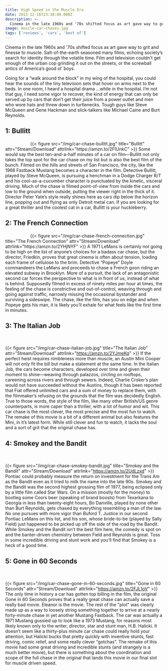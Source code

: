 ```yaml
---
title: High Speed in the Muscle Era
date: 2013-12-16T23:38:00.000Z
description: >-
  Cinema in the late 1960s and '70s shifted focus as art gave way to grit, echoing society’s search for identity through the volatile time.
image: muscle-car-chases.jpg
tags: ['reviews', 'cars', 'best of']
---
```


Cinema in the late 1960s and '70s shifted focus as art gave way to grit and finesse to muscle. Salt-of-the-earth seasoned many films, echoing society’s search for identity through the volatile time. Film and television couldn't get enough of the urban cop grinding it out on the streets, or the screwball antics of America’s good ol’ boys.

Going for a “walk around the block” in my wing of the hospital, you could hear the sounds of the tiny television sets that hover on arms next to the beds. In one room, I heard a hospital drama ...while in the hospital. I’m not that guy, I need some vigor to recover, the kind of energy that can only be served up by cars that don’t get their juice from a power outlet and men who wore hats and threw down in turtlenecks. Tough guys like Steve McQueen and Gene Hackman and slick-talkers like Michael Caine and Burt Reynolds.

## 1: Bullitt
<svg width="16px" height="16px" class="db">
  <use xlink:href="#iconmonstr-star-3"></use>
</svg>
<svg width="16px" height="16px" class="db">
  <use xlink:href="#iconmonstr-star-3"></use>
</svg>
<svg width="16px" height="16px" class="db">
  <use xlink:href="#iconmonstr-star-3"></use>
</svg>
<svg width="16px" height="16px" class="db">
  <use xlink:href="#iconmonstr-star-5"></use>
</svg>
{{< figure src="/img/car-chase-bullitt.jpg" title="Bullitt" attr="Stream/Download" attrlink="https://amzn.to/2FIUnkC" >}}
Some would say the best ten-and-a-half minutes of a car on film—Bullitt not only takes the top spot for the car chase on my list but is also the best film of the bunch. Filmed on the hills and streets of San Francisco, the city, like the 1968 Fastback Mustang becomes a character in the film. Detective Bullitt, played by Steve McQueen, is pursuing a henchman in a Dodge Charger R/T and his cool-as-a-cucumber character is punctuated by the kinetic, visceral driving. Much of the chase is filmed point-of-view from inside the cars and low to the ground when outside, putting the viewer right in the thick of it. Director Peter Yate’s style really shines here as cars dip below the horizon line, popping out and flying as only Detroit metal can. If you are looking for a great thriller and the coolest cat in a car, Bullitt is your huckleberry.

## 2: The French Connection
<svg width="16px" height="16px" class="db">
  <use xlink:href="#iconmonstr-star-3"></use>
</svg>
<svg width="16px" height="16px" class="db">
  <use xlink:href="#iconmonstr-star-3"></use>
</svg>
<svg width="16px" height="16px" class="db">
  <use xlink:href="#iconmonstr-star-3"></use>
</svg>
<svg width="16px" height="16px" class="db">
  <use xlink:href="#iconmonstr-star-5"></use>
</svg>
{{< figure src="/img/car-chase-french-connection.jpg" title="The French Connection" attr="Stream/Download" attrlink="https://amzn.to/2YHjNYF" >}}
A 1971 LeMans is certainly not going to be high on the list of anyone’s choices for a badass car chase, but the director, Friedkin, proves that great cinema is often about tension, loading each frame of cellulose to the brim. Detective “Popeye” Doyle commandeers the LeMans and proceeds to chase a French goon riding an elevated subway in Brooklyn. More of a pursuit, the lack of an antagonistic second car forces the perspective to what is in front of us, instead of what is behind. Supposedly filmed in excess of ninety miles per hour at times, the feeling of the chase is constrictive and out-of-control, weaving through and going against traffic, narrowly missing the occasional bystander and surviving a sideswipe. The chase, like the film, has you on edge and when Popeye gets his man, it is likely you’ll exhale for what feels like the first time in minutes.

## 3: The Italian Job
<svg width="16px" height="16px" class="db">
  <use xlink:href="#iconmonstr-star-3"></use>
</svg>
<svg width="16px" height="16px" class="db">
  <use xlink:href="#iconmonstr-star-3"></use>
</svg>
<svg width="16px" height="16px" class="db">
  <use xlink:href="#iconmonstr-star-5"></use>
</svg>
<svg width="16px" height="16px" class="db">
  <use xlink:href="#iconmonstr-star-5"></use>
</svg>

{{< figure src="/img/car-chase-italian-job.jpg" title="The Italian Job" attr="Stream/Download" attrlink="https://amzn.to/2YJmeKq" >}}
If the perfect heist requires nimbleness more than muscle, an Austin Mini Cooper will not only fit the bill but make a statement at the same time. In the Italian Job, the cars become characters, developed over time and given their moment to shine—weaving through palazzos, circling on rooftops, careening across rivers and through sewers. Indeed, Charlie Croker’s plan would not have succeeded without the Austins, though it has been reported that Fiat offered unlimited cars and a sum of money to replace them, with the filmmaker’s refusing on the grounds that the film was decidedly English. True to those words, the style of the film, like many other British/US genre counterparts, is more caper than a thriller, with a lot of humor and wit. This car chase is the most clever, the most precise and the most fun to watch. The remake of this movie is a bit of a different animal but also features the Mini, in it’s latest form. While still clever and fun to watch, it lacks the soul and a sort of grit that the original chase has.

## 4: Smokey and the Bandit
<svg width="16px" height="16px" class="db">
  <use xlink:href="#iconmonstr-star-3"></use>
</svg>
<svg width="16px" height="16px" class="db">
  <use xlink:href="#iconmonstr-star-3"></use>
</svg>
<svg width="16px" height="16px" class="db">
  <use xlink:href="#iconmonstr-star-5"></use>
</svg>
<svg width="16px" height="16px" class="db">
  <use xlink:href="#iconmonstr-star-5"></use>
</svg>

{{< figure src="/img/car-chase-smokey-bandit.jpg" title="Smokey and the Bandit" attr="Stream/Download" attrlink="https://amzn.to/2UdLzxd" >}}
Pontiac could probably measure the return on investment for the Trans Am as the Bandit even as it tried to milk the name into the late 90s. Smokey and the Bandit was the second highest grossing film of 1977, being eclipsed only by a little film called Star Wars. On a mission (mostly for the money) to bootleg some Coors beer (speaking of brand boosts) from Texarkana to Georgia in less than twenty-eight hours, Bo Danville, played by none other than Burt Reynolds, gets chased by everything resembling a man of the law. No one pursues with more vigor than Buford T. Justice in our second Pontiac LeMans on this list, and his son, whose bride-to-be (played by Sally Field) just happened to be picked up off the side of the road by the Bandit. While Smokey and the Bandit isn’t the best film here, the comedy is spot on and the banter-driven chemistry between Field and Reynolds is great. Toss in some incredible driving and stunt work and you’ll find that Smokey is a heck of a good time.

## 5: Gone in 60 Seconds
<svg width="16px" height="16px" class="db">
  <use xlink:href="#iconmonstr-star-3"></use>
</svg>
<svg width="16px" height="16px" class="db">
  <use xlink:href="#iconmonstr-star-5"></use>
</svg>
<svg width="16px" height="16px" class="db">
  <use xlink:href="#iconmonstr-star-5"></use>
</svg>
<svg width="16px" height="16px" class="db">
  <use xlink:href="#iconmonstr-star-5"></use>
</svg>

{{< figure src="/img/car-chase-gone-in-60-seconds.jpg" title="Gone in 60 Seconds" attr="Stream/Download" attrlink="https://amzn.to/2FJL1oV" >}}
The only time in history a car has gotten top billing in the film, the original Gone in 60 Seconds proves that a really great chase can actually save a really bad movie. Eleanor is the movie. The rest of the "plot" was clearly made up as a way to loosely string something together to arrive at a nearly forty-minute chase in yet another Mustang Fastback. The car was actually a 1971 Mustang gussied up to look like a 1973 Mustang, for reasons most likely known only to the writer, director, star and stunt man, H.B. Halicki. It doesn’t seem like a thirty-plus minute car chase could really hold your attention, but Halicki bucks that pretty quickly with inventive stunts, fast driving, comic relief, and some really clever “gotchas”. The remake of this movie had some great driving and incredible stunts (and strangely is a much better movie), but there is something about the coordination and scope of the full chase in the original that lands this movie in our final slot for muscle driven speed.
